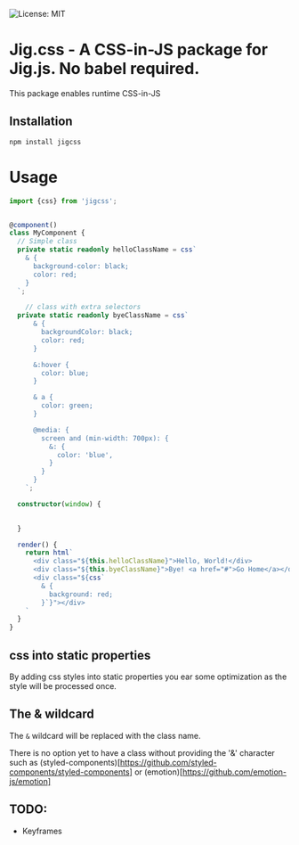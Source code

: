  ![License: MIT](https://img.shields.io/badge/License-MIT-blue.svg)

# Jig.css - A CSS-in-JS package for Jig.js. No babel required.

This package enables runtime CSS-in-JS

## Installation

```shell script
npm install jigcss
```

# Usage

```typescript
import {css} from 'jigcss';


@component()
class MyComponent {
  // Simple class
  private static readonly helloClassName = css`
    & {
      background-color: black;
      color: red;
    }
  `;

    // class with extra selectors
  private static readonly byeClassName = css`
      & {
        backgroundColor: black;
        color: red;
      }

      &:hover {
        color: blue;
      }

      & a {
        color: green;
      }

      @media: {
        screen and (min-width: 700px): {
          &: {
            color: 'blue',
          }
        }
      }
    `;

  constructor(window) {

    
  }

  render() {
    return html`      
      <div class="${this.helloClassName}">Hello, World!</div>
      <div class="${this.byeClassName}">Bye! <a href="#">Go Home</a></div>
      <div class="${css`
        & { 
          background: red;
        }`}"></div>
    `
  }
}
```

## css into static properties

By adding css styles into static properties you ear some optimization as the style will be processed once.

## The & wildcard

The `&` wildcard will be replaced with the class name.

There is no option yet to have a class without providing the '&' character such as
(styled-components)[https://github.com/styled-components/styled-components] or (emotion)[https://github.com/emotion-js/emotion]

## TODO:

- Keyframes 
